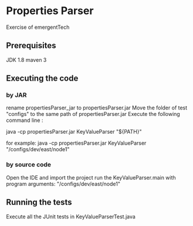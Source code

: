 # Properties Parser

Exercise of emergentTech

## Prerequisites
JDK 1.8
maven 3

## Executing the code
### by JAR
rename propertiesParser_jar to propertiesParser.jar
Move the folder of test "configs" to the same path of propertiesParser.jar
Execute the following command line :

java -cp propertiesParser.jar KeyValueParser "${PATH}"

for example:
java -cp propertiesParser.jar KeyValueParser "/configs/dev/east/node1"

### by source code
Open the IDE and import the project
run the KeyValueParser.main with program arguments: "/configs/dev/east/node1"


## Running the tests
Execute all the JUnit tests in KeyValueParserTest.java
